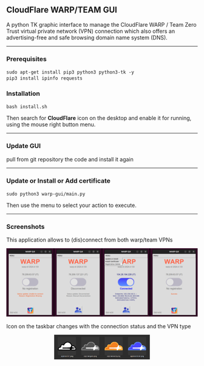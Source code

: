 ## CloudFlare WARP/TEAM GUI

A python TK graphic interface to manage the CloudFlare WARP / Team
Zero Trust virtual private network (VPN) connection which also offers
an advertising-free and safe browsing domain name system (DNS).

----

### Prerequisites

```
sudo apt-get install pip3 python3 python3-tk -y
pip3 install ipinfo requests
```

### Installation

```
bash install.sh
```

Then search for **CloudFlare** icon on the desktop and enable it for
running, using the mouse right button menu.

----

### Update GUI

pull from git repository the code and install it again

----

### Update or Install or Add certificate

```
sudo python3 warp-gui/main.py
```

Then use the menu to select your action to execute.

----

### Screenshots

This application allows to (dis)connect from both warp/team VPNs

![four stages screenshots](warp-gui-4-steps.png)

Icon on the taskbar changes with the connection status and the VPN type

<p><div align="center"><img src="warp-gui-4-icons.png" width="50%" height="50%" alt="four status icons"></div></p>

